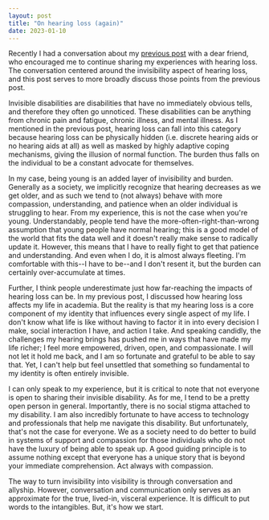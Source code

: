 ```yaml
---
layout: post
title: "On hearing loss (again)"
date: 2023-01-10
---
```


Recently I had a conversation about my [previous post](/blog/2020/on-hearing-loss/) with a dear friend, who encouraged me to continue sharing my experiences with hearing loss. The conversation centered around the invisibility aspect of hearing loss, and this post serves to more broadly discuss those points from the previous post. 

Invisible disabilities are disabilities that have no immediately obvious tells, and therefore they often go unnoticed. These disabilities can be anything from chronic pain and fatigue, chronic illness, and mental illness. As I mentioned in the previous post, hearing loss can fall into this category because hearing loss can be physically hidden (i.e. discrete hearing aids or no hearing aids at all) as well as masked by highly adaptive coping mechanisms, giving the illusion of normal function. The burden thus falls on the individual to be a constant advocate for themselves.

In my case, being young is an added layer of invisibility and burden. Generally as a society, we implicitly recognize that hearing decreases as we get older, and as such we tend to (not always) behave with more compassion, understanding, and patience when an older individual is struggling to hear. From my experience, this is not the case when you're young. Understandably, people tend have the more-often-right-than-wrong assumption that young people have normal hearing; this is a good model of the world that fits the data well and it doesn't really make sense to radically update it. However, this means that I have to really fight to get that patience and understanding. And even when I do, it is almost always fleeting. I'm comfortable with this--I have to be--and I don't resent it, but the burden can certainly over-accumulate at times.

Further, I think people underestimate just how far-reaching the impacts of hearing loss can be. In my previous post, I discussed how hearing loss affects my life in academia. But the reality is that my hearing loss is a core component of my identity that influences every single aspect of my life. I don't know what life is like without having to factor it in into every decision I make, social interaction I have, and action I take. And speaking candidly, the challenges my hearing brings has pushed me in ways that have made my life richer; I feel more empowered, driven, open, and compassionate. I will not let it hold me back, and I am so fortunate and grateful to be able to say that. Yet, I can't help but feel unsettled that something so fundamental to my identity is often entirely invisible.

I can only speak to my experience, but it is critical to note that not everyone is open to sharing their invisible disability. As for me, I tend to be a pretty open person in general. Importantly, there is no social stigma attached to my disability. I am also incredibly fortunate to have access to technology and professionals that help me navigate this disability. But unfortunately, that's not the case for everyone. We as a society need to do better to build in systems of support and compassion for those individuals who do not have the luxury of being able to speak up. A good guiding principle is to assume nothing except that everyone has a unique story that is beyond your immediate comprehension. Act always with compassion.

The way to turn invisibility into visibility is through conversation and allyship. However, conversation and communication only serves as an approximate for the true, lived-in, visceral experience. It is difficult to put words to the intangibles. But, it's how we start.
